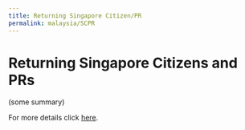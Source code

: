 ```yaml
---
title: Returning Singapore Citizen/PR
permalink: malaysia/SCPR
---
```


# Returning Singapore Citizens and PRs

(some summary)

For more details click [here](/SC-PR/info).
